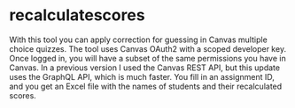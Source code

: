 # recalculatescores

With this tool you can apply correction for guessing in Canvas multiple choice quizzes. The tool uses Canvas OAuth2 with a scoped developer key. Once logged in, you will have a subset of the same permissions you have in Canvas. In a previous version I used the Canvas REST API, but this update uses the GraphQL API, which is much faster. You fill in an assignment ID, and you get an Excel file with the names of students and their recalculated scores.
